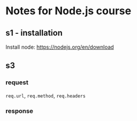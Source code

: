 # Notes for Node.js course

## s1 - installation

Install node: https://nodejs.org/en/download

## s3

### request

`req.url`, `req.method`, `req.headers`

### response
